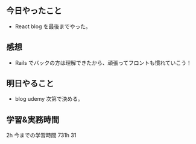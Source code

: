 ## 今日やったこと

- React blog を最後までやった。

## 感想

- Rails でバックの方は理解できたから、頑張ってフロントも慣れていこう！

## 明日やること

- blog udemy 次第で決める。

## 学習&実務時間

2h
今までの学習時間 731h
31
